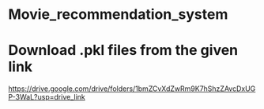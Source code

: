 # Movie_recommendation_system

# Download .pkl files from the given link
https://drive.google.com/drive/folders/1bmZCvXdZwRm9K7hShzZAvcDxUGP-3WaL?usp=drive_link
